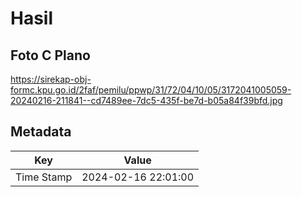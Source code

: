# Hasil

## Foto C Plano

https://sirekap-obj-formc.kpu.go.id/2faf/pemilu/ppwp/31/72/04/10/05/3172041005059-20240216-211841--cd7489ee-7dc5-435f-be7d-b05a84f39bfd.jpg


## Metadata

| Key        | Value               |
| ---------- | ------------------- |
| Time Stamp | 2024-02-16 22:01:00 |



